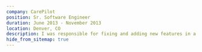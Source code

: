 ```yaml
---
company: CarePilot
position: Sr. Software Engineer
duration: June 2013 - November 2013
location: Denver, CO
description: I was responsible for fixing and adding new features in a legacy web application written in the Kohana PHP framework. I developed a testing framework using RSpec and Capybara to test all features to assure that changes did not break functionality and deployed to server environments when tests passed on a continuous integration server.
hide_from_sitemap: true
---
```

